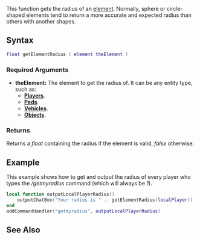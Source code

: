 This function gets the radius of an [element](/element.md "wikilink"). Normally, sphere or circle-shaped elements tend to return a more accurate and expected radius than others with another shapes.

Syntax
------

``` lua
float getElementRadius ( element theElement )
```

### Required Arguments

-   **theElement:** The element to get the radius of. It can be any entity type, such as:
    -   **[Players](/player.md "wikilink")**.
    -   **[Peds](/ped.md "wikilink")**.
    -   **[Vehicles](/vehicle.md "wikilink")**.
    -   **[Objects](/object.md "wikilink")**.

### Returns

Returns a *float* containing the radius if the element is valid, *false* otherwise.

Example
-------

This example shows how to get and output the radius of every player who types the */getmyradius* command (which will always be *1*).

``` lua
local function outputLocalPlayerRadius()
    outputChatBox("Your radius is " .. getElementRadius(localPlayer))
end
addCommandHandler("getmyradius", outputLocalPlayerRadius)
```

See Also
--------

